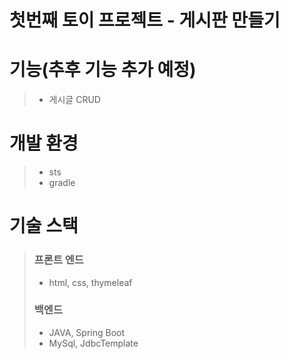 # 첫번째 토이 프로젝트 - 게시판 만들기 

# 기능(추후 기능 추가 예정)
> - 게시글 CRUD

# 개발 환경
> - sts
> - gradle

# 기술 스택
> ### 프론트 엔드 
> - html, css, thymeleaf
> ### 백엔드 
> - JAVA, Spring Boot
> - MySql, JdbcTemplate

